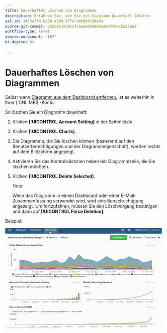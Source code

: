 ```yaml
---
title: Dauerhaftes Löschen von Diagrammen
description: Erfahren Sie, wie Sie ein Diagramm dauerhaft löschen.
exl-id: 34234ff6-b258-4369-9774-946d8423d4da
source-git-commit: 03a5161930cafcbe600b96465ee0fc0ecb25cae8
workflow-type: tm+mt
source-wordcount: '107'
ht-degree: 0%

---
```


# Dauerhaftes Löschen von Diagrammen

Selbst wenn [Diagramm aus dem Dashboard entfernen](../../data-user/dashboards/remove-charts-dashboard.md), ist es weiterhin in Ihrer [!DNL MBI] -Konto.

So löschen Sie ein Diagramm dauerhaft:

1. Klicken **[!UICONTROL Account Setting]** in der Seitenleiste.

1. Klicken **[!UICONTROL Charts]**.

1. Die Diagramme, die Sie löschen können (basierend auf den Benutzerberechtigungen und der Diagrammeigenschaft), werden rechts auf dem Bildschirm angezeigt.

1. Aktivieren Sie das Kontrollkästchen neben der Diagrammzeile, die Sie löschen möchten.

1. Klicken **[!UICONTROL Delete Selected]**.

   >[!NOTE]
   >
   >Wenn das Diagramm in einem Dashboard oder einer E-Mail-Zusammenfassung verwendet wird, wird eine Benachrichtigung angezeigt. Um fortzufahren, müssen Sie den Löschvorgang bestätigen und dann auf **[!UICONTROL Force Deletion]**.

Beispiel:

![Grafiken löschen](../../assets/deletechart.gif)<!--{: width="630" height="402"}-->
